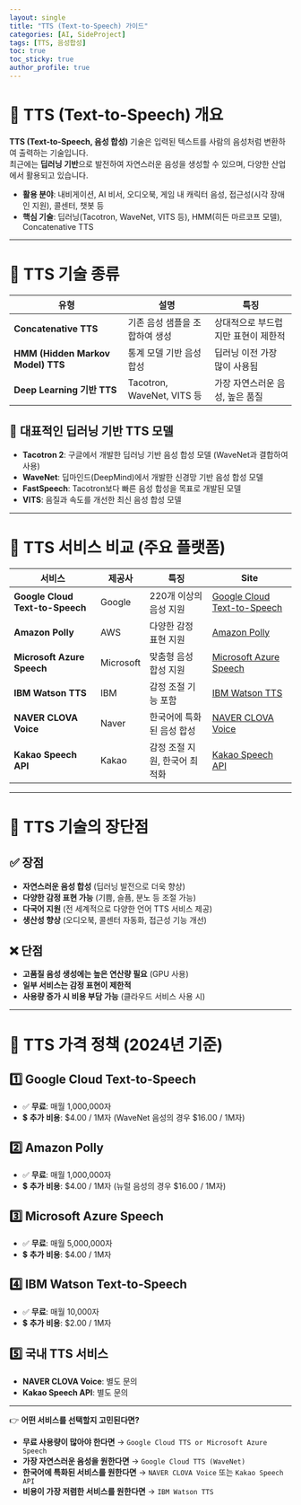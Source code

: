 ```yaml
---
layout: single
title: "TTS (Text-to-Speech) 가이드"
categories: [AI, SideProject]
tags: [TTS, 음성합성]
toc: true
toc_sticky: true
author_profile: true
---
```


# 📌 TTS (Text-to-Speech) 개요

**TTS (Text-to-Speech, 음성 합성)** 기술은 입력된 텍스트를 사람의 음성처럼 변환하여 출력하는 기술입니다.  
최근에는 **딥러닝 기반**으로 발전하여 자연스러운 음성을 생성할 수 있으며, 다양한 산업에서 활용되고 있습니다.

- **활용 분야**: 내비게이션, AI 비서, 오디오북, 게임 내 캐릭터 음성, 접근성(시각 장애인 지원), 콜센터, 챗봇 등
- **핵심 기술**: 딥러닝(Tacotron, WaveNet, VITS 등), HMM(히든 마르코프 모델), Concatenative TTS

---

# 📌 TTS 기술 종류

| 유형                              | 설명                           | 특징                                |
| --------------------------------- | ------------------------------ | ----------------------------------- |
| **Concatenative TTS**             | 기존 음성 샘플을 조합하여 생성 | 상대적으로 부드럽지만 표현이 제한적 |
| **HMM (Hidden Markov Model) TTS** | 통계 모델 기반 음성 합성       | 딥러닝 이전 가장 많이 사용됨        |
| **Deep Learning 기반 TTS**        | Tacotron, WaveNet, VITS 등     | 가장 자연스러운 음성, 높은 품질     |

## 🔹 **대표적인 딥러닝 기반 TTS 모델**

- **Tacotron 2**: 구글에서 개발한 딥러닝 기반 음성 합성 모델 (WaveNet과 결합하여 사용)
- **WaveNet**: 딥마인드(DeepMind)에서 개발한 신경망 기반 음성 합성 모델
- **FastSpeech**: Tacotron보다 빠른 음성 합성을 목표로 개발된 모델
- **VITS**: 음질과 속도를 개선한 최신 음성 합성 모델

---

# 📌 TTS 서비스 비교 (주요 플랫폼)

| 서비스                          | 제공사    | 특징                          | Site                                                                                       |
| ------------------------------- | --------- | ----------------------------- | ------------------------------------------------------------------------------------------ |
| **Google Cloud Text-to-Speech** | Google    | 220개 이상의 음성 지원        | [Google Cloud Text-to-Speech](https://cloud.google.com/speech-to-text)                     |
| **Amazon Polly**                | AWS       | 다양한 감정 표현 지원         | [Amazon Polly](https://speaktor.com/text-to-speech-converter)                              |
| **Microsoft Azure Speech**      | Microsoft | 맞춤형 음성 합성 지원         | [Microsoft Azure Speech](https://azure.microsoft.com/en-us/products/ai-services/ai-speech) |
| **IBM Watson TTS**              | IBM       | 감정 조절 기능 포함           | [IBM Watson TTS](https://www.topmediai.com/shopping/text-to-speech-online)                 |
| **NAVER CLOVA Voice**           | Naver     | 한국어에 특화된 음성 합성     | [NAVER CLOVA Voice](https://clova.ai/)                                                     |
| **Kakao Speech API**            | Kakao     | 감정 조절 지원, 한국어 최적화 | [Kakao Speech API](https://developers.kakao.com/product/voice)                             |

---

# 📌 TTS 기술의 장단점

## ✅ **장점**

- **자연스러운 음성 합성** (딥러닝 발전으로 더욱 향상)
- **다양한 감정 표현 가능** (기쁨, 슬픔, 분노 등 조절 가능)
- **다국어 지원** (전 세계적으로 다양한 언어 TTS 서비스 제공)
- **생산성 향상** (오디오북, 콜센터 자동화, 접근성 기능 개선)

## ❌ **단점**

- **고품질 음성 생성에는 높은 연산량 필요** (GPU 사용)
- **일부 서비스는 감정 표현이 제한적**
- **사용량 증가 시 비용 부담 가능** (클라우드 서비스 사용 시)

---

# 📌 TTS 가격 정책 (2024년 기준)

## 1️⃣ **Google Cloud Text-to-Speech**

- ✅ **무료**: 매월 1,000,000자
- 💲 **추가 비용**: $4.00 / 1M자 (WaveNet 음성의 경우 $16.00 / 1M자)

## 2️⃣ **Amazon Polly**

- ✅ **무료**: 매월 1,000,000자
- 💲 **추가 비용**: $4.00 / 1M자 (뉴럴 음성의 경우 $16.00 / 1M자)

## 3️⃣ **Microsoft Azure Speech**

- ✅ **무료**: 매월 5,000,000자
- 💲 **추가 비용**: $4.00 / 1M자

## 4️⃣ **IBM Watson Text-to-Speech**

- ✅ **무료**: 매월 10,000자
- 💲 **추가 비용**: $2.00 / 1M자

## 5️⃣ **국내 TTS 서비스**

- **NAVER CLOVA Voice**: 별도 문의
- **Kakao Speech API**: 별도 문의

---

👉 **어떤 서비스를 선택할지 고민된다면?**

- **무료 사용량이 많아야 한다면** → `Google Cloud TTS or Microsoft Azure Speech`
- **가장 자연스러운 음성을 원한다면** → `Google Cloud TTS (WaveNet)`
- **한국어에 특화된 서비스를 원한다면** → `NAVER CLOVA Voice` 또는 `Kakao Speech API`
- **비용이 가장 저렴한 서비스를 원한다면** → `IBM Watson TTS`
